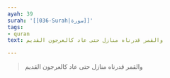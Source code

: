 ```yaml
---
ayah: 39
surah: '[[036-Surah|سورة]]'
tags:
- quran
text: والقمر قدرناه منازل حتى عاد كالعرجون القديم

---
```

> والقمر قدرناه منازل حتى عاد كالعرجون القديم
